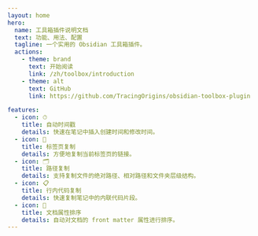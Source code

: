 ```yaml
---
layout: home
hero:
  name: 工具箱插件说明文档
  text: 功能、用法、配置
  tagline: 一个实用的 Obsidian 工具箱插件。
  actions:
    - theme: brand
      text: 开始阅读
      link: /zh/toolbox/introduction
    - theme: alt
      text: GitHub
      link: https://github.com/TracingOrigins/obsidian-toolbox-plugin

features:
  - icon: ⏱
    title: 自动时间戳
    details: 快速在笔记中插入创建时间和修改时间。
  - icon: 📑
    title: 标签页复制
    details: 方便地复制当前标签页的链接。
  - icon: 🗂️
    title: 路径复制
    details: 支持复制文件的绝对路径、相对路径和文件夹层级结构。
  - icon: 📋
    title: 行内代码复制
    details: 快速复制笔记中的内联代码片段。
  - icon: 📄
    title: 文档属性排序
    details: 自动对文档的 front matter 属性进行排序。
---
```

